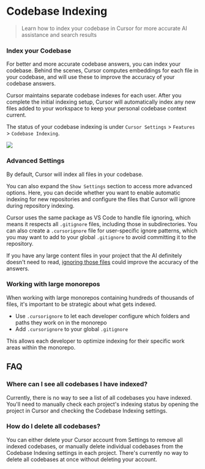 # Codebase Indexing

> Learn how to index your codebase in Cursor for more accurate AI assistance and search results

### Index your Codebase

For better and more accurate codebase answers, you can index your codebase. Behind the scenes, Cursor
computes embeddings for each file in your codebase, and will use these to improve the accuracy of your codebase answers.

Cursor maintains separate codebase indexes for each user. After you complete the initial indexing setup, Cursor will automatically index any new files added to your workspace to keep your personal codebase context current.

The status of your codebase indexing is under `Cursor Settings` > `Features` > `Codebase Indexing`.

<Frame>
  <img src="https://mintlify.s3.us-west-1.amazonaws.com/cursor/images/chat/codebase-indexing.png" />
</Frame>

### Advanced Settings

By default, Cursor will index all files in your codebase.

You can also expand the `Show Settings` section to access more advanced options.
Here, you can decide whether you want to enable automatic indexing for new repositories and configure the files
that Cursor will ignore during repository indexing.

Cursor uses the same package as VS Code to handle file ignoring, which means it respects all `.gitignore` files, including those in subdirectories. You can also create a `.cursorignore` file for user-specific ignore patterns, which you may want to add to your global `.gitignore` to avoid committing it to the repository.

If you have any large content files in your project that the AI definitely doesn't need to read, [ignoring those files](/context/ignore-files) could improve the accuracy of the answers.

### Working with large monorepos

When working with large monorepos containing hundreds of thousands of files, it's important to be strategic about what gets indexed.

* Use `.cursorignore` to let each developer configure which folders and paths they work on in the monorepo
* Add `.cursorignore` to your global `.gitignore`

This allows each developer to optimize indexing for their specific work areas within the monorepo.

## FAQ

### Where can I see all codebases I have indexed?

Currently, there is no way to see a list of all codebases you have indexed. You'll need to manually check each project's indexing status by opening the project in Cursor and checking the Codebase Indexing settings.

### How do I delete all codebases?

You can either delete your Cursor account from Settings to remove all indexed codebases, or manually delete individual codebases from the Codebase Indexing settings in each project. There's currently no way to delete all codebases at once without deleting your account.

